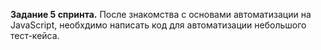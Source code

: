 **Задание 5 спринта.**
После знакомства с основами автоматизации на JavaScript, необхдимо написать код для автоматизации небольшого тест-кейса.
